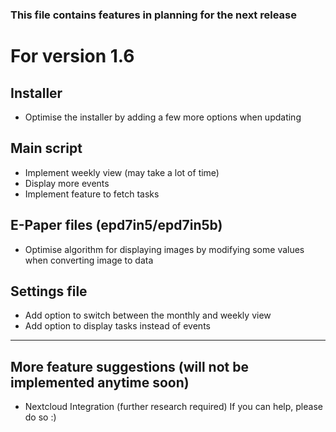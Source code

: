 ### This file contains features in planning for the next release

# For version 1.6

## Installer
* Optimise the installer by adding a few more options when updating     

## Main script
* Implement weekly view (may take a lot of time)
* Display more events 
* Implement feature to fetch tasks

## E-Paper files (epd7in5/epd7in5b)
* Optimise algorithm for displaying images by modifying some values
when converting image to data

## Settings file
* Add option to switch between the monthly and weekly view
* Add option to display tasks instead of events

---------------------------
## More feature suggestions (will not be implemented anytime soon)
* Nextcloud Integration (further research required)
If you can help, please do so :)
